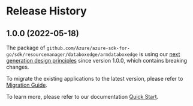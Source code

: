 # Release History

## 1.0.0 (2022-05-18)

The package of `github.com/Azure/azure-sdk-for-go/sdk/resourcemanager/databoxedge/armdataboxedge` is using our [next generation design principles](https://azure.github.io/azure-sdk/general_introduction.html) since version 1.0.0, which contains breaking changes.

To migrate the existing applications to the latest version, please refer to [Migration Guide](https://aka.ms/azsdk/go/mgmt/migration).

To learn more, please refer to our documentation [Quick Start](https://aka.ms/azsdk/go/mgmt).